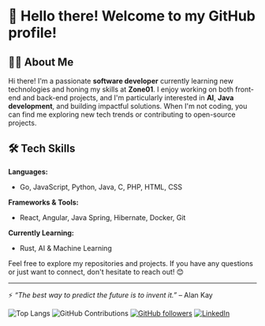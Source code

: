 # 👋 Hello there! Welcome to my GitHub profile!

## 👨‍💻 About Me

Hi there! I'm a passionate **software developer** currently learning new technologies and honing my skills at **Zone01**. I enjoy working on both front-end and back-end projects, and I'm particularly interested in **AI**, **Java development**, and building impactful solutions. When I'm not coding, you can find me exploring new tech trends or contributing to open-source projects. 

## 🛠️ Tech Skills

**Languages:**
- Go, JavaScript, Python, Java, C, PHP, HTML, CSS

**Frameworks & Tools:**
- React, Angular, Java Spring, Hibernate, Docker, Git

**Currently Learning:**
- Rust, AI & Machine Learning


Feel free to explore my repositories and projects. If you have any questions or just want to connect, don't hesitate to reach out! 😊

---

⚡ *“The best way to predict the future is to invent it.”* – Alan Kay

![Top Langs](https://github-readme-stats.vercel.app/api/top-langs/?username=FredericTischler&layout=compact&langs_count=6)
![GitHub Contributions](https://github-readme-streak-stats.herokuapp.com/?user=FredericTischler&theme=radical)
[![GitHub followers](https://img.shields.io/github/followers/your-username?style=social)](https://github.com/FredericTischler)
[![LinkedIn](https://img.shields.io/badge/LinkedIn-Connect-blue)]([https://www.linkedin.com/in/your-linkedin/](https://www.linkedin.com/in/fr%C3%A9d%C3%A9ric-tischler-64b588305/))
